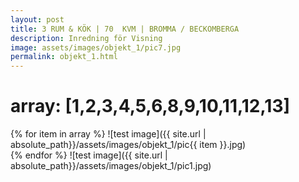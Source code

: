 ```yaml
---
layout: post
title: 3 RUM & KÖK | 70  KVM | BROMMA / BECKOMBERGA
description: Inredning för Visning
image: assets/images/objekt_1/pic7.jpg
permalink: objekt_1.html
---
```

# array: [1,2,3,4,5,6,8,9,10,11,12,13]
{% for item in array %}
<span class="image main">
    ![test image]({{ site.url | absolute_path}}/assets/images/objekt_1/pic{{ item }}.jpg)
 </span>   
{% endfor %}
<span class="image main">
![test image]({{ site.url | absolute_path}}/assets/images/objekt_1/pic1.jpg)
</span>
